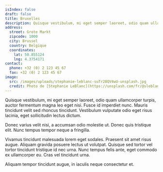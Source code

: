 ```yaml
---
isIndex: false
draft: false
title: Bruxelles
description: Quisque vestibulum, mi eget semper laoreet, odio quam ullamcorper turpis, auctor fermentum magna leo eget nisi. Fusce id imperdiet nunc.
address:
  street: Grote Markt
  zipcode: 1000
  city: Brussel
  country: Belgique
  coordinates:
    lat: 50.855124
    lng: 4.3754171
contact:
  phone: +32 (0) 2 123 45 67
  fax: +32 (0) 2 123 45 67
image:
  src: /images/uploads/stephanie-leblanc-suTr28QV4wU-unsplash.jpg
  credit: Photo de [Stephanie LeBlanc](https://unsplash.com/fr/@sleblanc01?utm_content=creditCopyText&utm_medium=referral&utm_source=unsplash) sur [Unsplash](https://unsplash.com/fr/photos/batiments-en-beton-blanc-suTr28QV4wU?utm_content=creditCopyText&utm_medium=referral&utm_source=unsplash")
---
```


Quisque vestibulum, mi eget semper laoreet, odio quam ullamcorper turpis, auctor fermentum magna leo eget nisi. Fusce id imperdiet nunc. Mauris tincidunt velit sed rhoncus tincidunt. Vestibulum vulputate odio eget risus lacinia, eget sollicitudin lectus dictum.

Donec varius velit nisi, a accumsan odio molestie ut. Donec quis tristique elit. Nunc tempus tempor neque a fringilla.

Vivamus tincidunt malesuada lorem eget sodales. Praesent sit amet risus augue. Aliquam gravida posuere lectus ut volutpat. Quisque sed tortor vel tortor tincidunt tristique id nec urna. Nunc tempus felis ante, eget commodo ex ullamcorper eu. Cras vel tincidunt urna.

Aliquam tempor tincidunt augue, in iaculis neque consectetur et.
